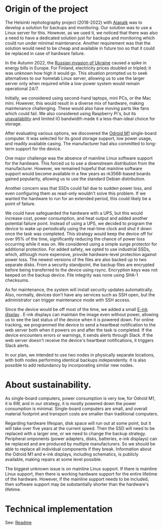 # Origin of the project

The Helsinki rephotography project (2018-2022) with [Ajapaik](https://ajapaik.ee) was to develop a solution for backups and monitoring. Our solution was to use a Linux server for this. However, as we used it, we noticed that there was also a need to have a dedicated solution just for backups and monitoring which could run under minimal maintenance. Another requirement was that the solution would need to be cheap and available in future too so that it could be replaced in case of hardware failure.

In the Autumn 2022, the [Russian invasion of Ukraine](https://en.wikipedia.org/wiki/Russian_invasion_of_Ukraine) caused a spike in energy bills in Europe. For Finland, electricity prices doubled or tripled; it was unknown how high it would go. This situation prompted us to seek alternatives to our homelab Linux server, allowing us to use the larger server only when required while a low-power system would remain operational 24/7.

Initially, we considered using second-hand laptops, mini PCs, or the Mac mini. However, this would result in a diverse mix of hardware, making maintenance challenging. These would also have moving parts like fans which could fail. We also considered using Raspberry Pi's, but its [unavailability](https://www.jeffgeerling.com/blog/2022/you-cant-buy-raspberry-pi-right-now) and limited IO bandwidth made it a less-than-ideal choice for storage.

After evaluating various options, we discovered the [Odroid M1](https://www.youtube.com/watch?v=WqO4EgP4cHA) single-board computer. It was selected for its good storage support, low power usage, and readily available casing. The manufacturer had also committed to long-term support for the device.

One major challenge was the absence of mainline Linux software support for the hardware. This forced us to use a downstream distribution from the manufacturer. However, we remained hopeful that mainline software support would become available in a few years as rk3568-based boards gained popularity, allowing us to use the standard Debian distribution.

Another concern was that SSDs could fail due to sudden power loss, and even configuring them as read-only wouldn't solve this problem. If we wanted the hardware to run for an extended period, this could likely be a point of failure.

We could have safeguarded the hardware with a UPS, but this would increase cost, power consumption, and heat output and added another potential failure point. Instead of using a UPS, we decided to program the device to wake up periodically using the real-time clock and shut it down once the task was completed. This strategy would keep the device off for over 95% of the time, significantly reducing the chance of power loss occurring while it was on. We considered using a simple surge protector for additional protection. For added safety, we opted to use industrial SSDs, which, although more expensive, provide hardware-level protection against power loss. The newest versions of the files are also backed up to two separate disks. From a security standpoint, the backup files are encrypted before being transferred to the device using rsync. Encryption keys was not keeped on the backup device. File integrity was none using SHA-1 checksums. 

As for maintenance, the system will install security updates automatically. Also, normally, devices don't have any services such as SSH open, but the administrator can trigger maintenance mode with SSH access. 

Since the device would be off most of the time, we added a small [E-ink display](https://shop.pimoroni.com/products/badger-2040) . E-ink displays can maintain the image even without power, allowing us to see the last status of the device when it is powered down. For online tracking, we programmed the device to send a heartbeat notification to the web server both when it powers on and after the task is completed. If the device encounters errors or warnings, it sends alerts through Slack. If the web server doesn't receive the device's heartbeat notifications, it triggers Slack alerts.

In our plan, we intended to use two nodes in physically separate locations, with both nodes performing identical backups independently. It is also possible to add redundancy by incorporating similar new nodes.

# About  sustainability. 

As single-board computers, power consumption is very low, for Odroid M1, it is 6W, and in our strategy, it is mostly powered down the power consumption is minimal. Single-board computers are small, and overall material footprint and transport costs are smaller than traditional computers.

Regarding hardware lifespan, disk space will run out at some point, but it will take over five years at the current speed. Then the SSD will need to be replaced with a larger one, or we need to change the backup strategy. Peripheral omponents (power adapters, disks, batteries, e-ink displays) can be replaced and are produced by multiple manufacturers. So we should be able to replace all individual components if they break. Information about the Odroid M1 and e-ink displays, including schematics, is publicly available, making repairs at some level possible. 

The biggest unknown issue is on mainline Linux support. If there is mainline Linux support, then there is working hardware support for the entire lifetime of the hardware. However, if the mainline support needs to be included, then software support may be substantially shorter than the hardware's lifetime.

# Technical implementation

See: [Readme](https://github.com/Ajapaik/Odroid_m1_backup_sbc/tree/main#readme)
